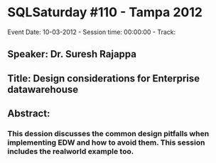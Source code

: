 # SQLSaturday #110 - Tampa 2012
Event Date: 10-03-2012 - Session time: 00:00:00 - Track: 
## Speaker: Dr. Suresh Rajappa
## Title: Design considerations for Enterprise datawarehouse
## Abstract:
### This dession discusses the common design pitfalls when implementing EDW and how to avoid them. This session includes the realworld example too.
